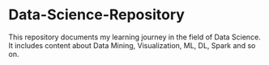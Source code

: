 # Data-Science-Repository
This repository documents my learning journey in the field of Data Science. It includes content about Data Mining, Visualization, ML, DL, Spark and so on.
